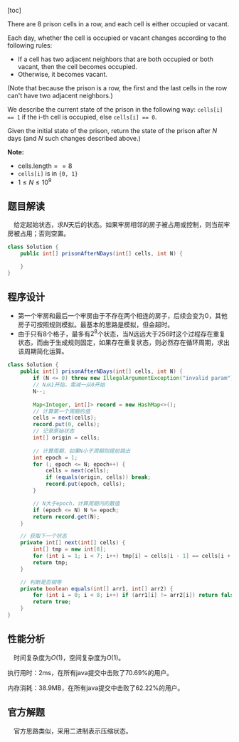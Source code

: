 [toc]

There are 8 prison cells in a row, and each cell is either occupied or vacant.

Each day, whether the cell is occupied or vacant changes according to the following rules:

* If a cell has two adjacent neighbors that are both occupied or both vacant, then the cell becomes occupied.
* Otherwise, it becomes vacant.

(Note that because the prison is a row, the first and the last cells in the row can't have two adjacent neighbors.)

We describe the current state of the prison in the following way: `cells[i] == 1` if the i-th cell is occupied, else `cells[i] == 0`.

Given the initial state of the prison, return the state of the prison after $N$ days (and $N$ such changes described above.)



**Note:**

* $\text{cells.length} == 8$
* `cells[i]` is in `{0, 1}`
* $1 \le N \le 10^9$



## 题目解读

&emsp;给定起始状态，求$N$天后的状态。如果牢房相邻的房子被占用或控制，则当前牢房被占用；否则空置。

```java
class Solution {
    public int[] prisonAfterNDays(int[] cells, int N) {

    }
}
```

## 程序设计

* 第一个牢房和最后一个牢房由于不存在两个相连的房子，后续会变为$0$，其他房子可按照规则模拟。最基本的思路是模拟，但会超时。
* 由于只有$8$个格子，最多有$2^8$个状态，当$N$远远大于$256$时这个过程存在重复状态，而由于生成规则固定，如果存在重复状态，则必然存在循环周期，求出该周期简化运算。

```java
class Solution {
    public int[] prisonAfterNDays(int[] cells, int N) {
        if (N <= 0) throw new IllegalArgumentException("invalid param");
        // N从1开始，需减一从0开始
        N--;
        
        Map<Integer, int[]> record = new HashMap<>();
        // 计算第一个周期的值
        cells = next(cells);
        record.put(0, cells);
        // 记录原始状态
        int[] origin = cells;
        
        // 计算周期，如果N小于周期则提前跳出
        int epoch = 1;
        for (; epoch <= N; epoch++) {
            cells = next(cells);
            if (equals(origin, cells)) break;
            record.put(epoch, cells);
        }

        // N大于epoch，计算周期内的数值
        if (epoch <= N) N %= epoch;
        return record.get(N);
    }

    // 获取下一个状态
    private int[] next(int[] cells) {
        int[] tmp = new int[8];
        for (int i = 1; i < 7; i++) tmp[i] = cells[i - 1] == cells[i + 1] ? 1 : 0;
        return tmp;
    }

    // 判断是否相等
    private boolean equals(int[] arr1, int[] arr2) {
        for (int i = 0; i < 8; i++) if (arr1[i] != arr2[i]) return false;
        return true;
    }
}
```

## 性能分析

&emsp;时间复杂度为$O(1)$，空间复杂度为$O(1)$。

执行用时：2ms，在所有java提交中击败了70.69%的用户。

内存消耗：38.9MB，在所有java提交中击败了62.22%的用户。

## 官方解题

&emsp;官方思路类似，采用二进制表示压缩状态。